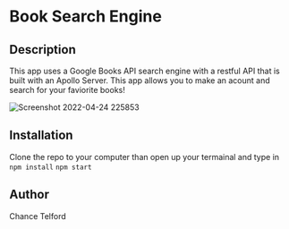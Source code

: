 # Book Search Engine

## Description
This app uses a Google Books API search engine with a restful API that is built with an Apollo Server. This app allows you to make an acount and search for your faviorite books!


![Screenshot 2022-04-24 225853](https://user-images.githubusercontent.com/92404288/165018577-0cd321a7-3ab8-4040-8cc7-3928c0e0d82a.png)

## Installation 
Clone the repo to your computer than open up your termainal and type in
`npm install`
`npm start`

## Author

Chance Telford
